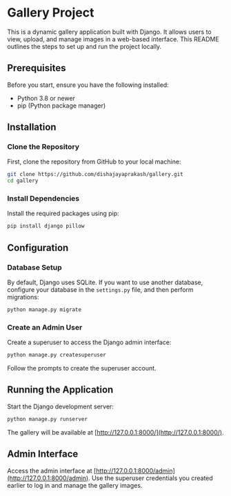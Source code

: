 
# Gallery Project

This is a dynamic gallery application built with Django. It allows users to view, upload, and manage images in a web-based interface. This README outlines the steps to set up and run the project locally.

## Prerequisites

Before you start, ensure you have the following installed:
- Python 3.8 or newer
- pip (Python package manager)

## Installation

### Clone the Repository

First, clone the repository from GitHub to your local machine:

```bash
git clone https://github.com/dishajayaprakash/gallery.git
cd gallery
```

### Install Dependencies

Install the required packages using pip:

```bash
pip install django pillow
```

## Configuration

### Database Setup

By default, Django uses SQLite. If you want to use another database, configure your database in the `settings.py` file, and then perform migrations:

```bash
python manage.py migrate
```

### Create an Admin User

Create a superuser to access the Django admin interface:

```bash
python manage.py createsuperuser
```

Follow the prompts to create the superuser account.

## Running the Application

Start the Django development server:

```bash
python manage.py runserver
```

The gallery will be available at [http://127.0.0.1:8000/](http://127.0.0.1:8000/).

## Admin Interface

Access the admin interface at [http://127.0.0.1:8000/admin](http://127.0.0.1:8000/admin). Use the superuser credentials you created earlier to log in and manage the gallery images.
